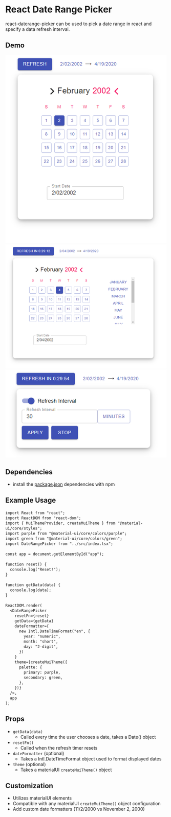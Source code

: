 # React Date Range Picker
react-daterange-picker can be used to pick a date range in react and specify a data refresh interval.
## Demo
![media](https://github.com/iamPres/react-daterange-picker/blob/new/media/readme-body-1.PNG)
![media](https://github.com/iamPres/react-daterange-picker/blob/new/media/readme-body-2.PNG)
![media](https://github.com/iamPres/react-daterange-picker/blob/new/media/readme-timer-1.PNG)
## Dependencies
 - install the [package.json](https://github.com/iamPres/react-daterange-picker/blob/master/package.json) dependencies with npm

## Example Usage
```
import React from "react";
import ReactDOM from "react-dom";
import { MuiThemeProvider, createMuiTheme } from "@material-ui/core/styles";
import purple from "@material-ui/core/colors/purple";
import green from "@material-ui/core/colors/green";
import DateRangePicker from "../src/index.tsx";

const app = document.getElementById("app");

function reset() {
  console.log("Reset!");
}

function getData(data) {
  console.log(data);
}

ReactDOM.render(
  <DateRangePicker
    resetFn={reset}
    getData={getData}
    dateFormatter={
      new Intl.DateTimeFormat("en", {
        year: "numeric",
        month: "short",
        day: "2-digit",
      })
    }
    theme={createMuiTheme({
      palette: {
        primary: purple,
        secondary: green,
      },
    })}
  />,
  app
);

```

## Props
- `getData(data)`
  - Called every time the user chooses a date, takes a Date() object
- `resetFn()`
  - Called when the refresh timer resets
- `dateFormatter` (optional)
  - Takes a Intl.DateTimeFormat object used to format displayed dates
- `theme` (optional)
  - Takes a materialUI `createMuiTheme()` object
## Customization
 - Utilizes materialUI elements
 - Compatible with any materialUI `createMuiTheme()` object configuration
 - Add custom date formatters (11/2/2000 vs November 2, 2000)

